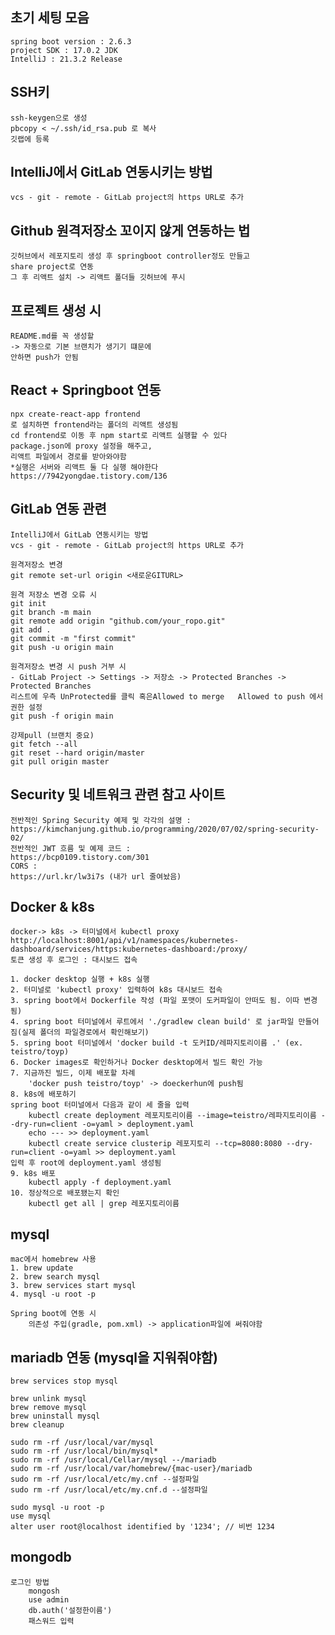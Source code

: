 ## 초기 세팅 모음
    spring boot version : 2.6.3
    project SDK : 17.0.2 JDK
    IntelliJ : 21.3.2 Release

## SSH키
    ssh-keygen으로 생성
    pbcopy < ~/.ssh/id_rsa.pub 로 복사
    깃랩에 등록

## IntelliJ에서 GitLab 연동시키는 방법
    vcs - git - remote - GitLab project의 https URL로 추가
## Github 원격저장소 꼬이지 않게 연동하는 법
    깃허브에서 레포지토리 생성 후 springboot controller정도 만들고
    share project로 연동
    그 후 리액트 설치 -> 리액트 폴더들 깃허브에 푸시
    
## 프로젝트 생성 시
    README.md를 꼭 생성할 
    -> 자동으로 기본 브랜치가 생기기 떄문에
    안하면 push가 안됨
    
## React + Springboot 연동
    npx create-react-app frontend
    로 설치하면 frontend라는 폴더의 리액트 생성됨
    cd frontend로 이동 후 npm start로 리액트 실행할 수 있다
    package.json에 proxy 설정을 해주고,
    리액트 파일에서 경로를 받아와야함
    *실행은 서버와 리액트 둘 다 실행 해야한다
    https://7942yongdae.tistory.com/136
    
## GitLab 연동 관련 
    IntelliJ에서 GitLab 연동시키는 방법
    vcs - git - remote - GitLab project의 https URL로 추가
    
    원격저장소 변경
    git remote set-url origin <새로운GITURL>
    
    원격 저장소 변경 오류 시
    git init
    git branch -m main
    git remote add origin "github.com/your_ropo.git"
    git add .
    git commit -m "first commit"
    git push -u origin main
    
    원격저장소 변경 시 push 거부 시
    - GitLab Project -> Settings -> 저장소 -> Protected Branches -> Protected Branches  
    리스트에 우측 UnProtected를 클릭 혹은Allowed to merge   Allowed to push 에서 권한 설정
    git push -f origin main
    
    강제pull (브랜치 중요)
    git fetch --all
    git reset --hard origin/master
    git pull origin master

## Security 및 네트워크 관련 참고 사이트
    전반적인 Spring Security 예제 및 각각의 설명 :
    https://kimchanjung.github.io/programming/2020/07/02/spring-security-02/
    전반적인 JWT 흐름 및 예제 코드 : 
    https://bcp0109.tistory.com/301
    CORS : 
    https://url.kr/lw3i7s (내가 url 줄여놨음)
    
## Docker & k8s
    docker-> k8s -> 터미널에서 kubectl proxy
    http://localhost:8001/api/v1/namespaces/kubernetes-dashboard/services/https:kubernetes-dashboard:/proxy/
    토큰 생성 후 로그인 : 대시보드 접속
    
    1. docker desktop 실행 + k8s 실행
    2. 터미널로 'kubectl proxy' 입력하여 k8s 대시보드 접속
    3. spring boot에서 Dockerfile 작성 (파일 포맷이 도커파일이 안떠도 됨. 이따 변경됨)
    4. spring boot 터미널에서 루트에서 './gradlew clean build' 로 jar파일 만들어짐(실제 폴더의 파일경로에서 확인해보기)
    5. spring boot 터미널에서 'docker build -t 도커ID/레파지토리이름 .' (ex. teistro/toyp)
    6. Docker images로 확인하거나 Docker desktop에서 빌드 확인 가능
    7. 지금까진 빌드, 이제 배포할 차례
        'docker push teistro/toyp' -> doeckerhun에 push됨
    8. k8s에 배포하기
    spring boot 터미널에서 다음과 같이 세 줄을 입력
        kubectl create deployment 레포지토리이름 --image=teistro/레파지토리이름 --dry-run=client -o=yaml > deployment.yaml
        echo --- >> deployment.yaml
        kubectl create service clusterip 레포지토리 --tcp=8080:8080 --dry-run=client -o=yaml >> deployment.yaml
    입력 후 root에 deployment.yaml 생성됨
    9. k8s 배포
        kubectl apply -f deployment.yaml
    10. 정상적으로 배포됐는지 확인
        kubectl get all | grep 레포지토리이름
        
        
## mysql
    mac에서 homebrew 사용
    1. brew update
    2. brew search mysql
    3. brew services start mysql
    4. mysql -u root -p
    
    Spring boot에 연동 시
        의존성 주입(gradle, pom.xml) -> application파일에 써줘야함
        
## mariadb 연동 (mysql을 지워줘야함)
    brew services stop mysql
    
    brew unlink mysql
    brew remove mysql
    brew uninstall mysql
    brew cleanup
    
    sudo rm -rf /usr/local/var/mysql
    sudo rm -rf /usr/local/bin/mysql*
    sudo rm -rf /usr/local/Cellar/mysql --/mariadb
    sudo rm -rf /usr/local/var/homebrew/{mac-user}/mariadb
    sudo rm -rf /usr/local/etc/my.cnf --설정파일
    sudo rm -rf /usr/local/etc/my.cnf.d --설정파일
    
    sudo mysql -u root -p
    use mysql
    alter user root@localhost identified by '1234'; // 비번 1234

## mongodb
    로그인 방법
        mongosh
        use admin
        db.auth('설정한이름')
        패스워드 입력
